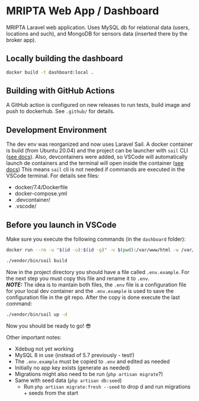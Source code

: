 # MRIPTA Web App / Dashboard

MRIPTA Laravel web application. Uses MySQL db for relational data (users, locations and such), and MongoDB for sensors data (inserted there by the broker app).

## Locally building the dashboard

```bash
docker build -t dashboard:local .
```

## Building with GitHub Actions
A GitHub action is configured on new releases to run tests, build image and push to dockerhub. See `.github/` for details.

## Development Environment
The dev env was reorganized and now uses Laravel Sail. A docker container is build (from Ubuntu 20.04) and the project can be launcher with `sail` CLI ([see docs](https://laravel.com/docs/8.x/sail)). Also, devcontainers were added, so VSCode will automatically launch de containers and the terminal will open inside the container ([see docs](https://code.visualstudio.com/docs/devcontainers/tutorial)) This means `sail` cli is not needed if commands are executed in the VSCode terminal. For details see files:
* docker/7.4/Dockerfile
* docker-compose.yml
* .devcontainer/
* .vscode/

## Before you launch in VSCode
Make sure you execute the following commands (in the `dashboard` folder):
```bash
docker run --rm -u "$(id -u):$(id -g)" -v $(pwd):/var/www/html -w /var/www/html laravelsail/php74-composer:latestcomposer install --ignore-platform-reqs

./vendor/bin/sail build
```

Now in the project directory you should have a file called `.env.example`. For the next step you must copy this file and rename it to `.env`.  
**_NOTE:_** The idea is to mantain both files, the `.env` file is a configuration file for your local dev container and the `.env.example` is used to save the configuration file in the git repo.
After the copy is done execute the last command:

```bash
./vendor/bin/sail up -d
```
Now you should be ready to go! 😎

Other important notes:
* Xdebug not yet working
* MySQL 8 in use (instead of 5.7 previously - test!)
* The `.env.example` must be copied to `.env` and edited as needed
* Initially no app key exists (generate as needed)
* Migrations might also need to be run (`php artisan migrate`?)
* Same with seed data (`php artisan db:seed`)
  * Run `php artisan migrate:fresh --seed` to drop d and run migrations + seeds from the start